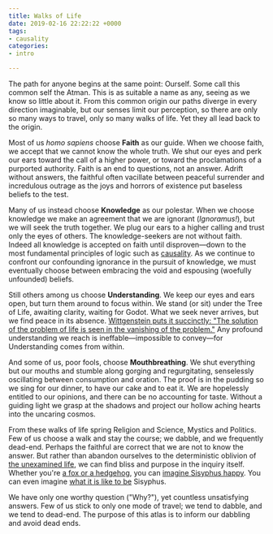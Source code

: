 ```yaml
---
title: Walks of Life
date: 2019-02-16 22:22:22 +0000
tags:
- causality
categories:
- intro

---
```

The path for anyone begins at the same point: Ourself. Some call this common self the Atman. This is as suitable a name as any, seeing as we know so little about it. From this common origin our paths diverge in every direction imaginable, but our senses limit our perception, so there are only so many ways to travel, only so many walks of life. Yet they all lead back to the origin.

Most of us _homo sapiens_ choose **Faith** as our guide. When we choose faith, we accept that we cannot know the whole truth. We shut our eyes and perk our ears toward the call of a higher power, or toward the proclamations of a purported authority. Faith is an end to questions, not an answer. Adrift without answers, the faithful often vacillate between peaceful surrender and incredulous outrage as the joys and horrors of existence put baseless beliefs to the test.

Many of us instead choose **Knowledge** as our polestar. When we choose knowledge we make an agreement that we are ignorant (_Ignoramus!_), but we will seek the truth together. We plug our ears to a higher calling and trust only the eyes of others. The knowledge-seekers are not without faith. Indeed all knowledge is accepted on faith until disproven—down to the most fundamental principles of logic such as [causality](/tags/causality). As we continue to confront our confounding ignorance in the pursuit of knowledge, we must eventually choose between embracing the void and espousing (woefully unfounded) beliefs.

Still others among us choose **Understanding**. We keep our eyes and ears open, but turn them around to focus within. We stand (or sit) under the Tree of Life, awaiting clarity, waiting for Godot. What we seek never arrives, but we find peace in its absence. [Wittgenstein puts it succinctly: "The solution of the problem of life is seen in the vanishing of the problem."](http://www.tractatuslogico-philosophicus.com/#node/n6-521) Any profound understanding we reach is ineffable—impossible to convey—for Understanding comes from within.

And some of us, poor fools, choose **Mouthbreathing**. We shut everything but our mouths and stumble along gorging and regurgitating, senselessly oscillating between consumption and oration. The proof is in the pudding so we sing for our dinner, to have our cake and to eat it. We are hopelessly entitled to our opinions, and there can be no accounting for taste. Without a guiding light we grasp at the shadows and project our hollow aching hearts into the uncaring cosmos.

From these walks of life spring Religion and Science, Mystics and Politics. Few of us choose a walk and stay the course; we dabble, and we frequently dead-end. Perhaps the faithful are correct that we are not to know the answer. But rather than abandon ourselves to the deterministic oblivion of [the unexamined life](https://www.wikiwand.com/en/The_unexamined_life_is_not_worth_living), we can find bliss and purpose in the inquiry itself. Whether you're [a fox or a hedgehog](http://assets.press.princeton.edu/chapters/s9981.pdf), you can [imagine Sisyphus happy](https://www.sccs.swarthmore.edu/users/00/pwillen1/lit/msysip.htm). You can even imagine [what it is like to be](https://organizations.utep.edu/portals/1475/nagel_bat.pdf) Sisyphus.

We have only one worthy question ("Why?"), yet countless unsatisfying answers. Few of us stick to only one mode of travel; we tend to dabble, and we tend to dead-end. The purpose of this atlas is to inform our dabbling and avoid dead ends.